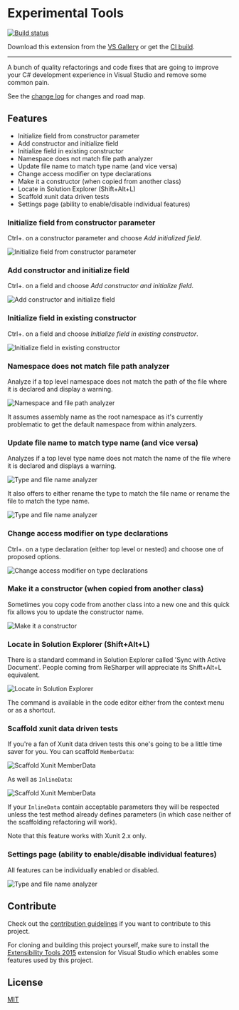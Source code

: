 # Experimental Tools

<!-- Replace this badge with your own-->
[![Build status](https://ci.appveyor.com/api/projects/status/idvryqpirxbe39gt?svg=true)](https://ci.appveyor.com/project/dzimchuk/experimental-tools)

<!-- Update the VS Gallery link after you upload the VSIX-->
Download this extension from the [VS Gallery](https://visualstudiogallery.msdn.microsoft.com/8ea7527b-98c9-4571-a43d-0b4851a010c3)
or get the [CI build](http://vsixgallery.com/extension/f2ba275d-a5ca-4bf9-b8ef-2e580cb13cd3/).

---------------------------------------

A bunch of quality refactorings and code fixes that are going to improve your C# development experience in Visual Studio and remove some common pain.

See the [change log](CHANGELOG.md) for changes and road map.

## Features

- Initialize field from constructor parameter
- Add constructor and initialize field
- Initialize field in existing constructor
- Namespace does not match file path analyzer
- Update file name to match type name (and vice versa)
- Change access modifier on type declarations
- Make it a constructor (when copied from another class)
- Locate in Solution Explorer (Shift+Alt+L)
- Scaffold xunit data driven tests
- Settings page (ability to enable/disable individual features)

### Initialize field from constructor parameter
Ctrl+. on a constructor parameter and choose *Add initialized field*.

![Initialize field from constructor parameter](art/InitializeFieldFromConstructor.png)

### Add constructor and initialize field

Ctrl+. on a field and choose *Add constructor and initialize field*.

![Add constructor and initialize field](art/AddConstructorAndInitializeField.png)

### Initialize field in existing constructor

Ctrl+. on a field and choose *Initialize field in existing constructor*.

![Initialize field in existing constructor](art/InitializeFieldInExistingConstructor.png)

### Namespace does not match file path analyzer

Analyze if a top level namespace does not match the path of the file where it is declared and display a warning.

![Namespace and file path analyzer](art/NamespaceNormalizationAnalyzer.png)

It assumes assembly name as the root namespace as it's currently problematic to get the default namespace from within analyzers.

### Update file name to match type name (and vice versa)

Analyzes if a top level type name does not match the name of the file where it is declared and displays a warning.

![Type and file name analyzer](art/TypeAndDocumentNameAnalyzer.png)

It also offers to either rename the type to match the file name or rename the file to match the type name.

![Type and file name analyzer](art/TypeAndDocumentNameCodeFix.png)

### Change access modifier on type declarations

Ctrl+. on a type declaration (either top level or nested) and choose one of proposed options.

![Change access modifier on type declarations](art/ChangeTypeAccessModifier.png)

### Make it a constructor (when copied from another class)

Sometimes you copy code from another class into a new one and this quick fix allows you to update the constructor name.

![Make it a constructor](art/MakeItConstructorCodeFix.png)

### Locate in Solution Explorer (Shift+Alt+L)

There is a standard command in Solution Explorer called 'Sync with Active Document'. People coming from ReSharper will appreciate its Shift+Alt+L equivalent.

![Locate in Solution Explorer](art/LocateInSolutionExplorerCommand.png)

The command is available in the code editor either from the context menu or as a shortcut.

### Scaffold xunit data driven tests

If you're a fan of Xunit data driven tests this one's going to be a little time saver for you. You can scaffold `MemberData`:

![Scaffold Xunit MemberData](art/ScaffoldXunitMemberData.png)

As well as `InlineData`:

![Scaffold Xunit MemberData](art/ScaffoldXunitInlineData.png)

If your `InlineData` contain acceptable parameters they will be respected unless the test method already defines parameters (in which case neither of the scaffolding refactoring will work).

Note that this feature works with Xunit 2.x only.

### Settings page (ability to enable/disable individual features)

All features can be individually enabled or disabled.

![Type and file name analyzer](art/GeneralOptions.png)

## Contribute
Check out the [contribution guidelines](CONTRIBUTING.md)
if you want to contribute to this project.

For cloning and building this project yourself, make sure
to install the
[Extensibility Tools 2015](https://visualstudiogallery.msdn.microsoft.com/ab39a092-1343-46e2-b0f1-6a3f91155aa6)
extension for Visual Studio which enables some features
used by this project.

## License
[MIT](LICENSE)
